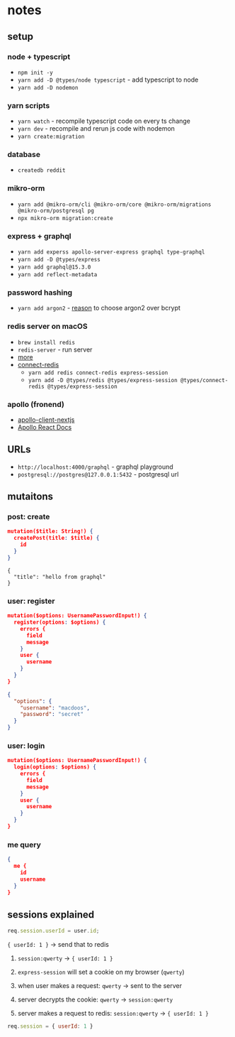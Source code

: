 # notes

## setup
### node + typescript
- `npm init -y`
- `yarn add -D @types/node typescript` - add typescript to node
- `yarn add -D nodemon`

### yarn scripts
- `yarn watch` - recompile typescript code on every ts change
- `yarn dev` - recompile and rerun js code with nodemon
- `yarn create:migration`

### database
- `createdb reddit`

### mikro-orm
- `yarn add @mikro-orm/cli @mikro-orm/core @mikro-orm/migrations @mikro-orm/postgresql pg`
- `npx mikro-orm migration:create`

### express + graphql
- `yarn add experss apollo-server-express graphql type-graphql`
- `yarn add -D @types/express`
- `yarn add graphql@15.3.0`
- `yarn add reflect-metadata`

###  password hashing
- `yarn add argon2` - [reason](https://news.ycombinator.com/item?id=15646743) to choose argon2 over bcrypt

### redis server on macOS
- `brew install redis`
- `redis-server` - run server
- [more](https://redis.io/docs/latest/operate/oss_and_stack/install/install-redis/install-redis-on-mac-os/)
- [connect-redis](https://github.com/tj/connect-redis)
  - `yarn add redis connect-redis express-session`
  - `yarn add -D @types/redis @types/express-session @types/connect-redis @types/express-session`

### apollo (fronend)
- [apollo-client-nextjs](https://github.com/apollographql/apollo-client-nextjs)
- [Apollo React Docs](https://www.apollographql.com/docs/react/data/mutations)

## URLs
- `http://localhost:4000/graphql` - graphql playground
- `postgresql://postgres@127.0.0.1:5432` - postgresql url

## mutaitons
### post: create
```json
mutation($title: String!) {
  createPost(title: $title) {
    id
  }
}
```

```
{
  "title": "hello from graphql"
}
```

### user: register
```json
mutation($options: UsernamePasswordInput!) {
  register(options: $options) {
    errors {
      field
      message
    }
    user {
      username
    }
  }
}
```

```json
{
  "options": {
    "username": "macdoos",
    "password": "secret"
  }
}
```

### user: login
```json
mutation($options: UsernamePasswordInput!) {
  login(options: $options) {
    errors {
      field
      message
    }
    user {
      username
    }
  }
}
```

### me query
```json
{
  me {
    id
    username
  }
}
```

## sessions explained
```js
req.session.userId = user.id;
```

`{ userId: 1 }` -> send that to redis


1. `session:qwerty` -> `{ userId: 1 }`

2. `express-session` will set a cookie on my browser (`qwerty`)

3. when user makes a request: `qwerty` -> sent to the server

4. server decrypts the cookie: `qwerty` -> `session:qwerty`

5. server makes a request to redis: `session:qwerty` -> `{ userId: 1 }`

```js
req.session = { userId: 1 }
```